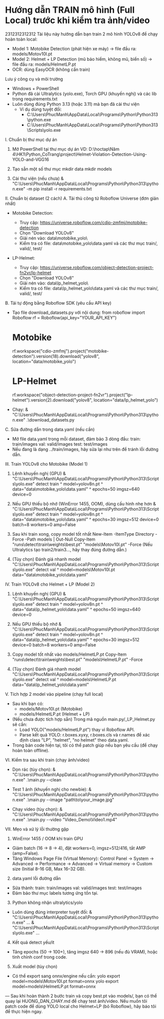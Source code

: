 # Hướng dẫn TRAIN mô hình (Full Local) trước khi kiểm tra ảnh/video
2312312312312
Tài liệu này hướng dẫn bạn train 2 mô hình YOLOv8 để chạy hoàn toàn local:

- Model 1: Motobike Detection (phát hiện xe máy) → file đầu ra: models/Motov10l.pt
- Model 2: Helmet + LP Detection (mũ bảo hiểm, không mũ, biển số) → file đầu ra: models/HelmetLP.pt
- OCR: dùng EasyOCR (không cần train)

Lưu ý công cụ và môi trường

- Windows + PowerShell
- Python đã cài Ultralytics (yolo.exe), Torch GPU (khuyến nghị) và các lib trong requirements.txt
- Luôn dùng đúng Python 3.13 (hoặc 3.11) mà bạn đã cài thư viện
  - Ví dụ dùng tuyệt đối:
    - C:\Users\PhucManh\AppData\Local\Programs\Python\Python313\python.exe
    - C:\Users\PhucManh\AppData\Local\Programs\Python\Python313\Scripts\yolo.exe

I. Chuẩn bị thư mục dự án

1. Mở PowerShell tại thư mục dự án
   VD: D:\hoctap\Năm 4\HK1\Python_CoTrang\project\Helmet-Violation-Detection-Using-YOLO-and-VGG16

2. Tạo sẵn một số thư mục
   mkdir data
   mkdir models

3. Cài thư viện (nếu chưa)
   & "C:\Users\PhucManh\AppData\Local\Programs\Python\Python313\python.exe" -m pip install -r requirements.txt

II. Chuẩn bị dataset (2 cách)
A. Tải thủ công từ Roboflow Universe (đơn giản nhất)

- Motobike Detection:

  - Truy cập: https://universe.roboflow.com/cdio-zmfmj/motobike-detection
  - Chọn "Download YOLOv8"
  - Giải nén vào: data\motobike_yolo\
  - Kiểm tra có file: data\motobike_yolo\data.yaml và các thư mục train/, valid/, test/

- LP-Helmet:
  - Truy cập: https://universe.roboflow.com/object-detection-project-fn2vr/lp-helmet
  - Chọn "Download YOLOv8"
  - Giải nén vào: data\lp_helmet_yolo\
  - Kiểm tra có file: data\lp_helmet_yolo\data.yaml và các thư mục train/, valid/, test/

B. Tải tự động bằng Roboflow SDK (yêu cầu API key)

- Tạo file download_datasets.py với nội dung:
  from roboflow import Roboflow
  rf = Roboflow(api_key="YOUR_API_KEY")

  # Motobike

  rf.workspace("cdio-zmfmj").project("motobike-detection").version(18).download("yolov8", location="data/motobike_yolo")

  # LP-Helmet

  rf.workspace("object-detection-project-fn2vr").project("lp-helmet").version(2).download("yolov8", location="data/lp_helmet_yolo")

- Chạy:
  & "C:\Users\PhucManh\AppData\Local\Programs\Python\Python313\python.exe" .\download_datasets.py

C. Sửa đường dẫn trong data.yaml (nếu cần)

- Mở file data.yaml trong mỗi dataset, đảm bảo 3 dòng đầu:
  train: train/images
  val: valid/images
  test: test/images
- Nếu đang là dạng ../train/images, hãy sửa lại như trên để tránh lỗi đường dẫn.

III. Train YOLOv8 cho Motobike (Model 1)

1. Lệnh khuyến nghị (GPU)
   & "C:\Users\PhucManh\AppData\Local\Programs\Python\Python313\Scripts\yolo.exe" detect train ^
   model=yolov8n.pt ^
   data="data\motobike_yolo\data.yaml" ^
   epochs=50 imgsz=640 device=0

2. Nếu GPU thiếu bộ nhớ (WinError 1455, OOM), dùng cấu hình nhẹ hơn
   & "C:\Users\PhucManh\AppData\Local\Programs\Python\Python313\Scripts\yolo.exe" detect train ^
   model=yolov8n.pt ^
   data="data\motobike_yolo\data.yaml" ^
   epochs=30 imgsz=512 device=0 batch=8 workers=0 amp=False

3. Sau khi train xong, copy model tốt nhất
   New-Item -ItemType Directory -Force -Path models | Out-Null
   Copy-Item "runs\detect\train\weights\best.pt" "models\Motov10l.pt" -Force
   (Nếu Ultralytics tạo train2/train3…, hãy thay đúng đường dẫn.)

4. (Tùy chọn) Đánh giá nhanh model
   "C:\Users\PhucManh\AppData\Local\Programs\Python\Python313\Scripts\yolo.exe" detect val ^
   model=models\Motov10l.pt data="data\motobike_yolo\data.yaml"

IV. Train YOLOv8 cho Helmet + LP (Model 2)

1. Lệnh khuyến nghị (GPU)
   & "C:\Users\PhucManh\AppData\Local\Programs\Python\Python313\Scripts\yolo.exe" detect train ^
   model=yolov8n.pt ^
   data="data\lp_helmet_yolo\data.yaml" ^
   epochs=50 imgsz=640 device=0

2. Nếu GPU thiếu bộ nhớ
   & "C:\Users\PhucManh\AppData\Local\Programs\Python\Python313\Scripts\yolo.exe" detect train ^
   model=yolov8n.pt ^
   data="data\lp_helmet_yolo\data.yaml" ^
   epochs=30 imgsz=512 device=0 batch=8 workers=0 amp=False

3. Copy model tốt nhất vào models/HelmetLP.pt
   Copy-Item "runs\detect\train\weights\best.pt" "models\HelmetLP.pt" -Force

4. (Tùy chọn) Đánh giá nhanh model
   "C:\Users\PhucManh\AppData\Local\Programs\Python\Python313\Scripts\yolo.exe" detect val ^
   model=models\HelmetLP.pt data="data\lp_helmet_yolo\data.yaml"

V. Tích hợp 2 model vào pipeline (chạy full local)

- Sau khi bạn có:
  - models/Motov10l.pt (Motobike)
  - models/HelmetLP.pt (Helmet + LP)
- (Nếu chưa được tích hợp sẵn) Trong mã nguồn main.py/\_LP_Helmet.py sẽ cần:
  - Load YOLO("models/HelmetLP.pt") thay vì Roboflow API.
  - Parse kết quả YOLO: r.boxes.xyxy, r.boxes.cls và r.names để xác định class "LP", "helmet", "no helmet" theo data.yaml.
- Trong bản code hiện tại, tôi có thể patch giúp nếu bạn yêu cầu (để chạy hoàn toàn offline).

VI. Kiểm tra sau khi train (chạy ảnh/video)

- Dọn rác (tùy chọn):
  & "C:\Users\PhucManh\AppData\Local\Programs\Python\Python313\python.exe" .\main.py --clean

- Test 1 ảnh (khuyến nghị cho newbie):
  & "C:\Users\PhucManh\AppData\Local\Programs\Python\Python313\python.exe" .\main.py --image "path\to\your_image.jpg"

- Chạy video (tùy chọn):
  & "C:\Users\PhucManh\AppData\Local\Programs\Python\Python313\python.exe" .\main.py --video "Video_Demo\Video1.mp4"

VII. Mẹo và xử lý lỗi thường gặp

1. WinError 1455 / OOM khi train GPU

- Giảm batch (16 → 8 → 4), đặt workers=0, imgsz=512/416, tắt AMP (amp=False).
- Tăng Windows Page File (Virtual Memory): Control Panel → System → Advanced → Performance → Advanced → Virtual memory → Custom size (Initial 8–16 GB, Max 16–32 GB).

2. data.yaml lỗi đường dẫn

- Sửa thành:
  train: train/images
  val: valid/images
  test: test/images
- Đảm bảo thư mục labels tương ứng tồn tại.

3. Python không nhận ultralytics/yolo

- Luôn dùng đúng interpreter tuyệt đối:
  & "C:\Users\PhucManh\AppData\Local\Programs\Python\Python313\python.exe" …
  & "C:\Users\PhucManh\AppData\Local\Programs\Python\Python313\Scripts\yolo.exe" …

4. Kết quả detect yếu/ít

- Tăng epochs (50 → 100+), tăng imgsz 640 → 896 (nếu đủ VRAM), hoặc tinh chỉnh conf trong code.

5. Xuất model (tùy chọn)

- Có thể export sang onnx/engine nếu cần:
  yolo export model=models\Motov10l.pt format=onnx
  yolo export model=models\HelmetLP.pt format=onnx

—
Sau khi hoàn thành 2 bước train và copy best.pt vào models/, bạn có thể quay lại HUONG_DAN_CHAY.md để chạy test ảnh/video. Nếu muốn tôi patch code để dùng YOLO local cho Helmet+LP (bỏ Roboflow), hãy báo tôi để thực hiện ngay.
